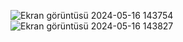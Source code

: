 ![Ekran görüntüsü 2024-05-16 143754](https://github.com/recepzgrmh/JavaPlayground/assets/120413480/c74669d5-eded-41ca-892c-80060803be4f)
![Ekran görüntüsü 2024-05-16 143827](https://github.com/recepzgrmh/JavaPlayground/assets/120413480/2fd52154-7810-40b5-acc1-87af9871fad2)
